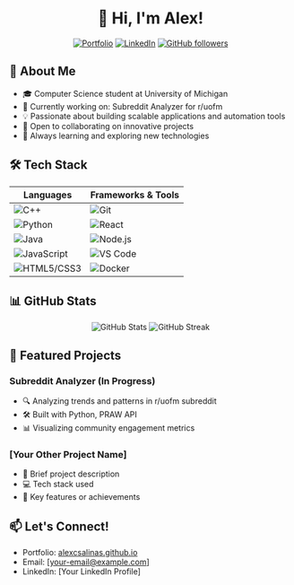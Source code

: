 # <div align="center">👋 Hi, I'm Alex!</div>

<div align="center">
  
[![Portfolio](https://img.shields.io/badge/Portfolio-alexcsalinas.github.io-blue)](https://alexcsalinas.github.io/personalsite/)
[![LinkedIn](https://img.shields.io/badge/LinkedIn-Connect-blue)](your-linkedin-url)
[![GitHub followers](https://img.shields.io/github/followers/alexcsalinas?label=Follow&style=social)](https://github.com/alexcsalinas)

</div>

## 💫 About Me
- 🎓 Computer Science student at University of Michigan
- 🔭 Currently working on: Subreddit Analyzer for r/uofm
- 💡 Passionate about building scalable applications and automation tools
- 🤝 Open to collaborating on innovative projects
- 🌱 Always learning and exploring new technologies

## 🛠️ Tech Stack
<div align="center">

| Languages | Frameworks & Tools |
|-----------|-------------------|
| ![C++](https://img.shields.io/badge/C++-00599C?style=flat&logo=cplusplus&logoColor=white) | ![Git](https://img.shields.io/badge/Git-F05032?style=flat&logo=git&logoColor=white) |
| ![Python](https://img.shields.io/badge/Python-3776AB?style=flat&logo=python&logoColor=white) | ![React](https://img.shields.io/badge/React-61DAFB?style=flat&logo=react&logoColor=black) |
| ![Java](https://img.shields.io/badge/Java-007396?style=flat&logo=java&logoColor=white) | ![Node.js](https://img.shields.io/badge/Node.js-339933?style=flat&logo=nodedotjs&logoColor=white) |
| ![JavaScript](https://img.shields.io/badge/JavaScript-F7DF1E?style=flat&logo=javascript&logoColor=black) | ![VS Code](https://img.shields.io/badge/VS_Code-007ACC?style=flat&logo=visualstudiocode&logoColor=white) |
| ![HTML5/CSS3](https://img.shields.io/badge/HTML5%2FCSS3-E34F26?style=flat&logo=html5&logoColor=white) | ![Docker](https://img.shields.io/badge/Docker-2496ED?style=flat&logo=docker&logoColor=white) |

</div>

## 📊 GitHub Stats
<div align="center">
  <img src="https://github-readme-stats.vercel.app/api?username=alexcsalinas&show_icons=true&theme=dark" alt="GitHub Stats" />
  <img src="https://github-readme-streak-stats.herokuapp.com/?user=alexcsalinas&theme=dark" alt="GitHub Streak" />
</div>

## 🎯 Featured Projects
### Subreddit Analyzer (In Progress)
- 🔍 Analyzing trends and patterns in r/uofm subreddit
- 🛠️ Built with Python, PRAW API
- 📊 Visualizing community engagement metrics

### [Your Other Project Name]
- 🎯 Brief project description
- 💻 Tech stack used
- 🌟 Key features or achievements

## 📫 Let's Connect!
- Portfolio: [alexcsalinas.github.io](https://alexcsalinas.github.io/personalsite/)
- Email: [your-email@example.com]
- LinkedIn: [Your LinkedIn Profile]
